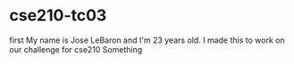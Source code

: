 # cse210-tc03
first
My name is Jose LeBaron and I'm 23 years old. I made this to work on our challenge for cse210
Something
